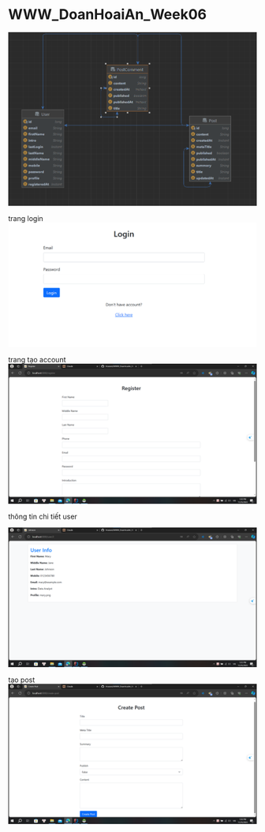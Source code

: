 # WWW_DoanHoaiAn_Week06


![img_5.png](img_5.png)


trang login
![img.png](img.png)

trang tạo account
![img_1.png](img_1.png)

thông tin chi tiết user

![img_2.png](img_2.png)


tạo post
![img_3.png](img_3.png)





